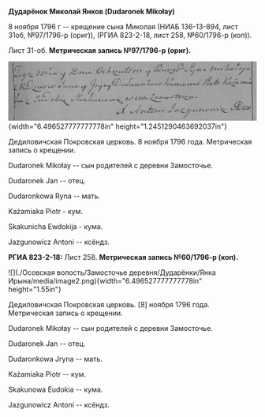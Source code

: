 **Дударёнок Миколай Янков (Dudaronek Mikołay)**

8 ноября 1796 г -- крещение сына Миколая (НИАБ 136-13-894, лист 31об,
№97/1796-р (ориг)), (РГИА 823-2-18, лист 258, №60/1796-р (коп)).

Лист 31-об. **Метрическая запись №97/1796-р (ориг).**

![](./media/c8168bb27dcbec3461eb2d9dbd79b35579506c86.png){width="6.496527777777778in"
height="1.2451290463692037in"}

Дедиловичская Покровская церковь. 8 ноября 1796 года. Метрическая запись
о крещении.

Dudaronek Mikołay -- сын родителей с деревни Замосточье.

Dudaronek Jan -- отец.

Dudaronkowa Ryna -- мать.

Każamiaka Piotr - кум.

Skakunicha Ewdokija - кума.

Jazgunowicz Antoni -- ксёндз.

**РГИА 823-2-18:** Лист 258. **Метрическая запись №60/1796-р (коп).**

![](./Осовская волость/Замосточье деревня/Дударёнки/Янка Ирына/media/image2.png){width="6.496527777777778in"
height="1.55in"}

Дедиловичская Покровская церковь. \[8\] ноября 1796 года. Метрическая
запись о крещении.

Dudaronek Mikołay -- сын родителей с деревни Замосточье.

Dudaronek Jan -- отец.

Dudaronkowa Jryna -- мать.

Każamiaka Piotr -- кум.

Skakunowa Eudokia -- кума.

Jazgunowicz Antoni -- ксёндз.
